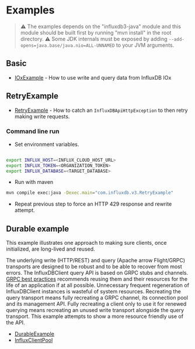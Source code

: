 # Examples

> :warning: The examples depends on the "influxdb3-java" module and this module should be built first by running "mvn install" in the root directory.
> :warning: Some JDK internals must be exposed by adding `--add-opens=java.base/java.nio=ALL-UNNAMED` to your JVM arguments.

## Basic

- [IOxExample](src/main/java/com/influxdb/v3/IOxExample.java) - How to use write and query data from InfluxDB IOx

## RetryExample

- [RetryExample](src/main/java/com/influxdb/v3/RetryExample.java) - How to catch an `InfluxDBApiHttpException` to then retry making write requests.

### Command line run

- Set environment variables.

```bash

export INFLUX_HOST=<INFLUX_CLOUD_HOST_URL>
export INFLUX_TOKEN=<ORGANIZATION_TOKEN>
export INFLUX_DATABASE=<TARGET_DATABASE>

```

- Run with maven

```bash
mvn compile exec:java -Dexec.main="com.influxdb.v3.RetryExample"
```

- Repeat previous step to force an HTTP 429 response and rewrite attempt.

## Durable example

This example illustrates one approach to making sure clients, once initialized, are long-lived and reused.

The underlying write (HTTP/REST) and query (Apache arrow Flight/GRPC) transports are designed to be robust and to be able to recover from most errors.  The InfluxDBClient query API is based on GRPC stubs and channels.  [GRPC best practices](https://grpc.io/docs/guides/performance/) recommends reusing them and their resources for the life of an application if at all possible.  Unnecessary frequent regeneration of InfluxDBClient instances is wasteful of system resources.  Recreating the query transport means fully recreating a GRPC channel, its connection pool and its management API.  Fully recreating a client only to use it for renewed querying means recreating an unused write transport alongside the query transport.  This example attempts to show a more resource friendly use of the API.

- [DurableExample](src/main/java/com/influxdb/v3/durable/DurableExample.java)
- [InfluxClientPool](src/main/java/com/influxdb/v3/durable/InfluxClientPool.java)

